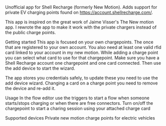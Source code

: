 Unofficial app for Shell Recharge (formerly New Motion). Adds support for private EV charging points found on https://account.shellrecharge.com/.

This app is inspired on the great work of Jaime Visser's The New motion app.
I rewrote the app to make it work with the private chargers instead of the public charge points.

Getting started
This app is focused on your own chargepoints. The once that are registered to your own account. You also need at least one valid rfid card linked to your account in my new motion. While adding a charge point you can select what card to use for that chargepoint. 
Make sure you have a Shell Recharge account one chargepoint and one card connected. Then use the add device to start the wizard.

The app stores you credentials safely, to update these you need to use the add device wizard.
Changing a card on a charge point you need to remove the device and re-add it.

Usage
In the flow editor use the triggers to start a flow when someone starts/stops charging or when there are free connectors.
Turn on/off the chargepoint to start a charing session using your attached charge card

Supported devices
Private new motion charge points for electric vehicles
